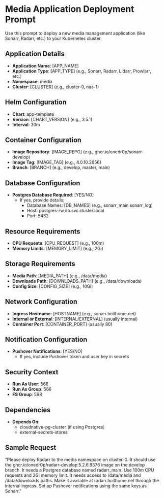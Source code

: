 # Media Application Deployment Prompt

Use this prompt to deploy a new media management application (like Sonarr, Radarr, etc.) to your Kubernetes cluster.

## Application Details

- **Application Name**: [APP_NAME]
- **Application Type**: [APP_TYPE] (e.g., Sonarr, Radarr, Lidarr, Prowlarr, etc.)
- **Namespace**: media
- **Cluster**: [CLUSTER] (e.g., cluster-0, nas-1)

## Helm Configuration

- **Chart**: app-template
- **Version**: [CHART_VERSION] (e.g., 3.5.1)
- **Interval**: 30m

## Container Configuration

- **Image Repository**: [IMAGE_REPO] (e.g., ghcr.io/onedr0p/sonarr-develop)
- **Image Tag**: [IMAGE_TAG] (e.g., 4.0.10.2656)
- **Branch**: [BRANCH] (e.g., develop, master, main)

## Database Configuration

- **Postgres Database Required**: [YES/NO]
  - If yes, provide details:
    - Database Names: [DB_NAMES] (e.g., sonarr_main sonarr_log)
    - Host: postgres-rw.db.svc.cluster.local
    - Port: 5432

## Resource Requirements

- **CPU Requests**: [CPU_REQUEST] (e.g., 100m)
- **Memory Limits**: [MEMORY_LIMIT] (e.g., 2Gi)

## Storage Requirements

- **Media Path**: [MEDIA_PATH] (e.g., /data/media)
- **Downloads Path**: [DOWNLOADS_PATH] (e.g., /data/downloads)
- **Config Size**: [CONFIG_SIZE] (e.g., 10Gi)

## Network Configuration

- **Ingress Hostname**: [HOSTNAME] (e.g., sonarr.holthome.net)
- **Internal or External**: [INTERNAL/EXTERNAL] (usually internal)
- **Container Port**: [CONTAINER_PORT] (usually 80)

## Notification Configuration

- **Pushover Notifications**: [YES/NO]
  - If yes, include Pushover token and user key in secrets

## Security Context

- **Run As User**: 568
- **Run As Group**: 568
- **FS Group**: 568

## Dependencies

- **Depends On**:
  - cloudnative-pg-cluster (if using Postgres)
  - external-secrets-stores

## Sample Request

"Please deploy Radarr to the media namespace on cluster-0. It should use the ghcr.io/onedr0p/radarr-develop:5.2.6.8376 image on the develop branch. It needs a Postgres database named radarr_main. Use 100m CPU requests and 2Gi memory limit. It needs access to /data/media and /data/downloads paths. Make it available at radarr.holthome.net through the internal ingress. Set up Pushover notifications using the same keys as Sonarr."
